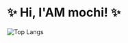 # ✨ Hi, I'AM mochi! ✨

![Top Langs](https://github-readme-stats.vercel.app/api/top-langs/?username=OceanLcj&show_icons=true)




